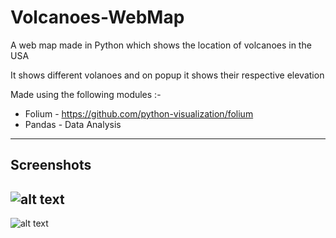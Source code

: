 # Volcanoes-WebMap
A web map made in Python which shows the location of volcanoes in the USA

It shows different volanoes and on popup it shows their respective elevation

Made using the following modules :-

* Folium - https://github.com/python-visualization/folium
* Pandas - Data Analysis
----
## Screenshots ##

![alt text](http://imgur.com/a/SEf5v)
----
![alt text](http://imgur.com/a/g7Kup)
